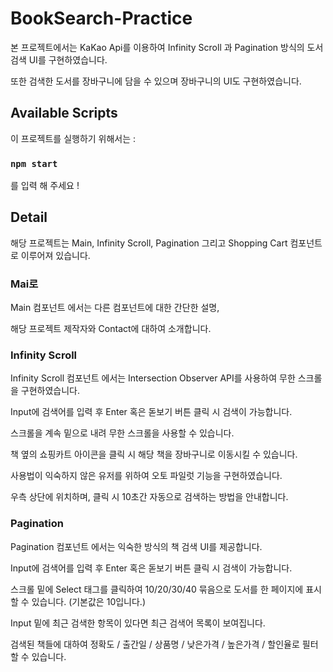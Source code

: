 # BookSearch-Practice

<!-- This project was bootstrapped with [Create React App](https://github.com/facebook/create-react-app). -->

본 프로젝트에서는 KaKao Api를 이용하여
Infinity Scroll 과 Pagination 방식의 도서 검색 UI를 구현하였습니다.

또한 검색한 도서를 장바구니에 담을 수 있으며 장바구니의 UI도 구현하였습니다.

## Available Scripts

이 프로젝트를 실행하기 위해서는 :

### `npm start`

를 입력 해 주세요 !

## Detail

해당 프로젝트는 Main, Infinity Scroll, Pagination 그리고 Shopping Cart 컴포넌트로 이루어져 있습니다.

### Mai로

Main 컴포넌트 에서는 다른 컴포넌트에 대한 간단한 설명,

해당 프로젝트 제작자와 Contact에 대하여 소개합니다.

### Infinity Scroll

Infinity Scroll 컴포넌트 에서는 Intersection Observer API를 사용하여 무한 스크롤을 구현하였습니다.

Input에 검색어를 입력 후 Enter 혹은 돋보기 버튼 클릭 시 검색이 가능합니다.

스크롤을 계속 밑으로 내려 무한 스크롤을 사용할 수 있습니다.

책 옆의 쇼핑카트 아이콘을 클릭 시 해당 책을 장바구니로 이동시킬 수 있습니다.

사용법이 익숙하지 않은 유저를 위하여 오토 파일럿 기능을 구현하였습니다.

우측 상단에 위치하며, 클릭 시 10초간 자동으로 검색하는 방법을 안내합니다.

### Pagination

Pagination 컴포넌트 에서는 익숙한 방식의 책 검색 UI를 제공합니다.

Input에 검색어를 입력 후 Enter 혹은 돋보기 버튼 클릭 시 검색이 가능합니다.

스크롤 밑에 Select 태그를 클릭하여 10/20/30/40 묶음으로 도서를 한 페이지에 표시할 수 있습니다. (기본값은 10입니다.)

Input 밑에 최근 검색한 항목이 있다면 최근 검색어 목록이 보여집니다.

검색된 책들에 대하여 정확도 / 출간일 / 상품명 / 낮은가격 / 높은가격 / 할인율로 필터할 수 있습니다.

<!--
Runs the app in the development mode.\
Open [http://localhost:3000](http://localhost:3000) to view it in your browser.

The page will reload when you make changes.\
You may also see any lint errors in the console.

### `npm test`

Launches the test runner in the interactive watch mode.\
See the section about [running tests](https://facebook.github.io/create-react-app/docs/running-tests) for more information.

### `npm run build`

Builds the app for production to the `build` folder.\
It correctly bundles React in production mode and optimizes the build for the best performance.

The build is minified and the filenames include the hashes.\
Your app is ready to be deployed!

See the section about [deployment](https://facebook.github.io/create-react-app/docs/deployment) for more information.

### `npm run eject`

**Note: this is a one-way operation. Once you `eject`, you can't go back!**

If you aren't satisfied with the build tool and configuration choices, you can `eject` at any time. This command will remove the single build dependency from your project.

Instead, it will copy all the configuration files and the transitive dependencies (webpack, Babel, ESLint, etc) right into your project so you have full control over them. All of the commands except `eject` will still work, but they will point to the copied scripts so you can tweak them. At this point you're on your own.

You don't have to ever use `eject`. The curated feature set is suitable for small and middle deployments, and you shouldn't feel obligated to use this feature. However we understand that this tool wouldn't be useful if you couldn't customize it when you are ready for it.

## Learn More

You can learn more in the [Create React App documentation](https://facebook.github.io/create-react-app/docs/getting-started).

To learn React, check out the [React documentation](https://reactjs.org/).

### Code Splitting

This section has moved here: [https://facebook.github.io/create-react-app/docs/code-splitting](https://facebook.github.io/create-react-app/docs/code-splitting)

### Analyzing the Bundle Size

This section has moved here: [https://facebook.github.io/create-react-app/docs/analyzing-the-bundle-size](https://facebook.github.io/create-react-app/docs/analyzing-the-bundle-size)

### Making a Progressive Web App

This section has moved here: [https://facebook.github.io/create-react-app/docs/making-a-progressive-web-app](https://facebook.github.io/create-react-app/docs/making-a-progressive-web-app)

### Advanced Configuration

This section has moved here: [https://facebook.github.io/create-react-app/docs/advanced-configuration](https://facebook.github.io/create-react-app/docs/advanced-configuration)

### Deployment

This section has moved here: [https://facebook.github.io/create-react-app/docs/deployment](https://facebook.github.io/create-react-app/docs/deployment)

### `npm run build` fails to minify

This section has moved here: [https://facebook.github.io/create-react-app/docs/troubleshooting#npm-run-build-fails-to-minify](https://facebook.github.io/create-react-app/docs/troubleshooting#npm-run-build-fails-to-minify) -->
